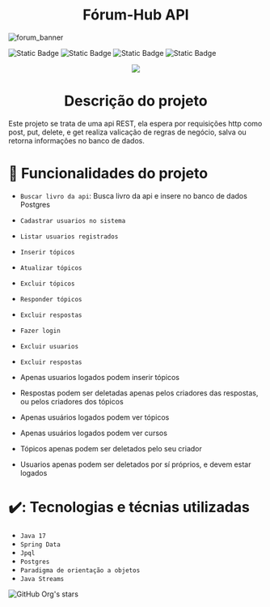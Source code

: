 <h1 align="center"> Fórum-Hub API</h1>

![forum_banner](https://github.com/Gabriel4502/Forum-Hub/assets/47870292/3596d59e-fe0c-4e84-884d-6c37ad4856e3)


![Static Badge](https://img.shields.io/badge/Maven-central)
![Static Badge](https://img.shields.io/badge/java-8)
![Static Badge](https://img.shields.io/badge/Spring_Data-Jpa-red)
![Static Badge](https://img.shields.io/badge/postgres-sql)





<p align="center">
<img loading="lazy" src="http://img.shields.io/static/v1?label=STATUS&message=FINALIZADO&color=GREEN&style=for-the-badge"/>
</p>


<h1 align="center"> Descrição do projeto </h1>
Este projeto se trata de uma api REST, ela espera por requisições http como post, put, delete, e get
realiza valicação de regras de negócio, salva ou retorna informações no banco de dados.




# :hammer: Funcionalidades do projeto

- `Buscar livro da api`: Busca livro da api e insere no banco de dados Postgres


- `Cadastrar usuarios no sistema`
- `Listar usuarios registrados`
- `Inserir tópicos`
- `Atualizar tópicos`
- `Excluir tópicos`
- `Responder tópicos`
- `Excluir respostas`
- `Fazer login`
- `Excluir usuarios`
- `Excluir respostas`

- Apenas usuarios logados podem inserir tópicos
- Respostas podem ser deletadas apenas  pelos criadores das respostas, ou pelos criadores dos tópicos
- Apenas usuários logados podem ver tópicos
- Apenas usuários logados podem ver cursos
- Tópicos apenas podem ser deletados pelo seu criador
- Usuarios apenas podem ser deletados por sí próprios, e devem estar logados


# ✔️: Tecnologias e técnias utilizadas

- `Java 17`
- `Spring Data`
- `Jpql`
- `Postgres`
- `Paradigma de orientação a objetos`
- `Java Streams`





![GitHub Org's stars](https://img.shields.io/github/stars/camilafernanda?style=social)
